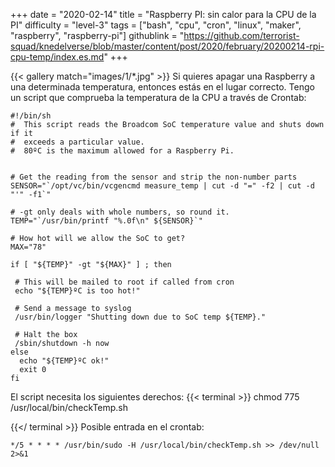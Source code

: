 +++
date = "2020-02-14"
title = "Raspberry PI: sin calor para la CPU de la PI"
difficulty = "level-3"
tags = ["bash", "cpu", "cron", "linux", "maker", "raspberry", "raspberry-pi"]
githublink = "https://github.com/terrorist-squad/knedelverse/blob/master/content/post/2020/february/20200214-rpi-cpu-temp/index.es.md"
+++

{{< gallery match="images/1/*.jpg" >}}
Si quieres apagar una Raspberry a una determinada temperatura, entonces estás en el lugar correcto. Tengo un script que comprueba la temperatura de la CPU a través de Crontab:
```
#!/bin/sh
#  This script reads the Broadcom SoC temperature value and shuts down if it
#  exceeds a particular value.
#  80ºC is the maximum allowed for a Raspberry Pi.


# Get the reading from the sensor and strip the non-number parts
SENSOR="`/opt/vc/bin/vcgencmd measure_temp | cut -d "=" -f2 | cut -d "'" -f1`"

# -gt only deals with whole numbers, so round it.
TEMP="`/usr/bin/printf "%.0f\n" ${SENSOR}`"

# How hot will we allow the SoC to get?
MAX="78"

if [ "${TEMP}" -gt "${MAX}" ] ; then

 # This will be mailed to root if called from cron
 echo "${TEMP}ºC is too hot!"

 # Send a message to syslog
 /usr/bin/logger "Shutting down due to SoC temp ${TEMP}."

 # Halt the box
 /sbin/shutdown -h now
else
  echo "${TEMP}ºC ok!"
  exit 0
fi

```
El script necesita los siguientes derechos:
{{< terminal >}}
chmod 775 /usr/local/bin/checkTemp.sh

{{</ terminal >}}
Posible entrada en el crontab:
```
*/5 * * * * /usr/bin/sudo -H /usr/local/bin/checkTemp.sh >> /dev/null 2>&1

```